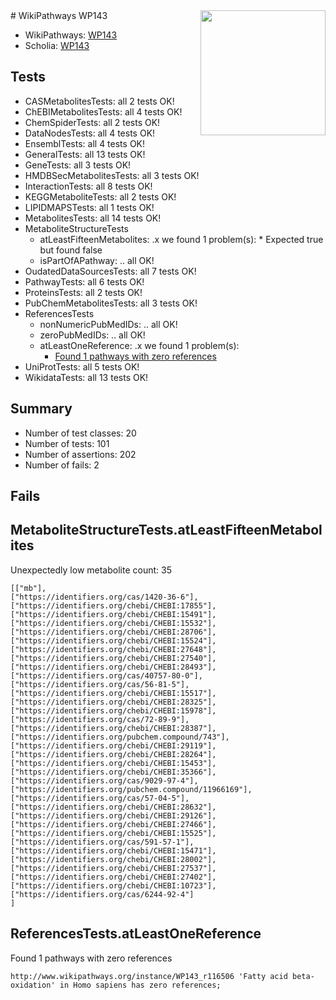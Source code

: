 <img style="float: right; width: 200px" src="https://upload.wikimedia.org/wikipedia/commons/thumb/8/83/Wplogo_with_text_500.png/640px-Wplogo_with_text_500.png" />
# WikiPathways WP143

* WikiPathways: [WP143](https://new.wikipathways.org/pathways/WP143)
* Scholia: [WP143](https://scholia.toolforge.org/wikipathways/WP143)
## Tests
* CASMetabolitesTests: all 2 tests OK!
* ChEBIMetabolitesTests: all 4 tests OK!
* ChemSpiderTests: all 2 tests OK!
* DataNodesTests: all 4 tests OK!
* EnsemblTests: all 4 tests OK!
* GeneralTests: all 13 tests OK!
* GeneTests: all 3 tests OK!
* HMDBSecMetabolitesTests: all 3 tests OK!
* InteractionTests: all 8 tests OK!
* KEGGMetaboliteTests: all 2 tests OK!
* LIPIDMAPSTests: all 1 tests OK!
* MetabolitesTests: all 14 tests OK!
* MetaboliteStructureTests
    * atLeastFifteenMetabolites: .x we found 1 problem(s):
            * Expected true but found false
    * isPartOfAPathway: .. all OK!
* OudatedDataSourcesTests: all 7 tests OK!
* PathwayTests: all 6 tests OK!
* ProteinsTests: all 2 tests OK!
* PubChemMetabolitesTests: all 3 tests OK!
* ReferencesTests
    * nonNumericPubMedIDs: .. all OK!
    * zeroPubMedIDs: .. all OK!
    * atLeastOneReference: .x we found 1 problem(s):
        * [Found 1 pathways with zero references](#35eb778e)
* UniProtTests: all 5 tests OK!
* WikidataTests: all 13 tests OK!


## Summary

* Number of test classes: 20
* Number of tests: 101
* Number of assertions: 202
* Number of fails: 2

## Fails

<a name="3b0f9b83" />

## MetaboliteStructureTests.atLeastFifteenMetabolites

Unexpectedly low metabolite count: 35

```
[["mb"],
["https://identifiers.org/cas/1420-36-6"],
["https://identifiers.org/chebi/CHEBI:17855"],
["https://identifiers.org/chebi/CHEBI:15491"],
["https://identifiers.org/chebi/CHEBI:15532"],
["https://identifiers.org/chebi/CHEBI:28706"],
["https://identifiers.org/chebi/CHEBI:15524"],
["https://identifiers.org/chebi/CHEBI:27648"],
["https://identifiers.org/chebi/CHEBI:27540"],
["https://identifiers.org/chebi/CHEBI:28493"],
["https://identifiers.org/cas/40757-80-0"],
["https://identifiers.org/cas/56-81-5"],
["https://identifiers.org/chebi/CHEBI:15517"],
["https://identifiers.org/chebi/CHEBI:28325"],
["https://identifiers.org/chebi/CHEBI:15978"],
["https://identifiers.org/cas/72-89-9"],
["https://identifiers.org/chebi/CHEBI:28387"],
["https://identifiers.org/pubchem.compound/743"],
["https://identifiers.org/chebi/CHEBI:29119"],
["https://identifiers.org/chebi/CHEBI:28264"],
["https://identifiers.org/chebi/CHEBI:15453"],
["https://identifiers.org/chebi/CHEBI:35366"],
["https://identifiers.org/cas/9029-97-4"],
["https://identifiers.org/pubchem.compound/11966169"],
["https://identifiers.org/cas/57-04-5"],
["https://identifiers.org/chebi/CHEBI:28632"],
["https://identifiers.org/chebi/CHEBI:29126"],
["https://identifiers.org/chebi/CHEBI:27466"],
["https://identifiers.org/chebi/CHEBI:15525"],
["https://identifiers.org/cas/591-57-1"],
["https://identifiers.org/chebi/CHEBI:15471"],
["https://identifiers.org/chebi/CHEBI:28002"],
["https://identifiers.org/chebi/CHEBI:27537"],
["https://identifiers.org/chebi/CHEBI:27402"],
["https://identifiers.org/chebi/CHEBI:10723"],
["https://identifiers.org/cas/6244-92-4"]
]
```

<a name="35eb778e" />

## ReferencesTests.atLeastOneReference

Found 1 pathways with zero references
```
http://www.wikipathways.org/instance/WP143_r116506 'Fatty acid beta-oxidation' in Homo sapiens has zero references; 
```

